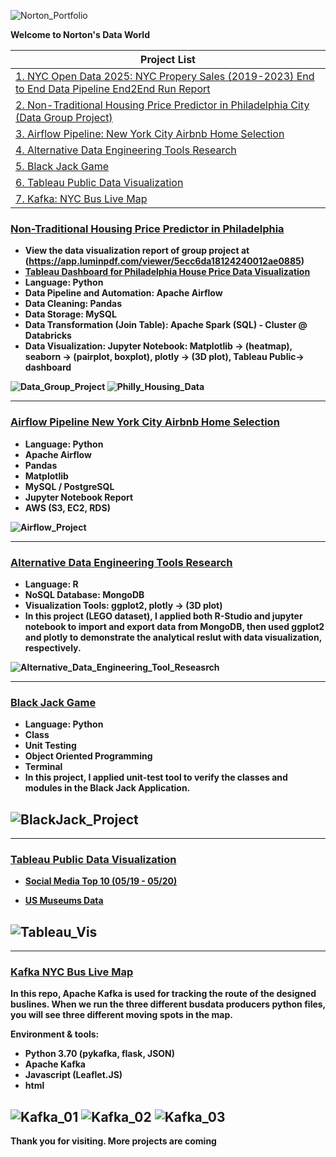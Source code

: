 ![Norton_Portfolio](img/norton_portflio7.png)

<b>Welcome to Norton's Data World<b>

| Project List| 
| ------ |
| [1. NYC Open Data 2025: NYC Propery Sales (2019-2023) End to End Data Pipeline End2End Run Report ](#NYC-Propery-Sales-(2019-2023)-End-to-End-Data-Pipeline-End2End-Run-Report)|
| [2. Non-Traditional Housing Price Predictor in Philadelphia City (Data Group Project) ](#Non-Traditional-Housing-Price-Predictor-in-Philadelphia)|
| [3. Airflow Pipeline: New York City Airbnb Home Selection](#Airflow-Pipeline-New-York-City-Airbnb-Home-Selection)|
| [4. Alternative Data Engineering Tools Research](#Alternative-Data-Engineering-Tools-Research)|
| [5. Black Jack Game](#Black-Jack-Game)|
| [6. Tableau Public Data Visualization](#Tableau-Public-Data-Visualization)|
| [7. Kafka: NYC Bus Live Map](#Kafka-NYC-Bus-Live-Map)|

### [Non-Traditional Housing Price Predictor in Philadelphia](https://github.com/nortonlyr/ZCW.DataGroupProject)   

- View the data visualization report of group project at (https://app.luminpdf.com/viewer/5ecc6da18124240012ae0885)
- [Tableau Dashboard for Philadelphia House Price Data Visualization](https://public.tableau.com/profile/norton.li#!/vizhome/Philly_House_Vis_Dashboard/Dashboard1?publish=yes)
- Language: Python
- Data Pipeline and Automation: Apache Airflow
- Data Cleaning: Pandas
- Data Storage: MySQL
- Data Transformation (Join Table): Apache Spark (SQL) - Cluster @ Databricks  
- Data Visualization: Jupyter Notebook: Matplotlib -> (heatmap), seaborn -> (pairplot, boxplot), plotly -> (3D plot), Tableau Public-> dashboard

![Data_Group_Project](img/DataGroupProject.png)
![Philly_Housing_Data](img/Philly_Housing_Data.png)
  

---
### [Airflow Pipeline New York City Airbnb Home Selection](https://github.com/nortonlyr/DataEngineering.Labs.AirflowProject)

- Language: Python
- Apache Airflow
- Pandas
- Matplotlib
- MySQL / PostgreSQL
- Jupyter Notebook Report
- AWS (S3, EC2, RDS)

![Airflow_Project](img/airflow_flow_chart.png)

---
### [Alternative Data Engineering Tools Research](https://github.com/nortonlyr/Week9-ResearchProjects)  

- Language: R
- NoSQL Database: MongoDB
- Visualization Tools: ggplot2, plotly -> (3D plot)
- In this project (LEGO dataset), I applied both R-Studio and jupyter notebook to import and export data from MongoDB, then used ggplot2 and plotly to demonstrate the analytical reslut with data visualization, respectively.
  
![Alternative_Data_Engineering_Tool_Reseasrch](img/fig.svg)

---
### [Black Jack Game](https://github.com/nortonlyr/PythonFundamentals.Labs.BlackJack)   
  
- Language: Python
- Class
- Unit Testing
- Object Oriented Programming
- Terminal
- In this project, I applied unit-test tool to verify the classes and modules in the Black Jack Application.  

![BlackJack_Project](img/blackjack.jpg)
---  

---
### [Tableau Public Data Visualization](https://public.tableau.com/profile/norton.li#!/)   
  
- [Social Media Top 10 (05/19 - 05/20)](https://public.tableau.com/profile/norton.li#!/vizhome/Social_Media_19to20_Vis01/Social_Media_19to20_Vis_01)

- [US Museums Data](https://public.tableau.com/profile/norton.li#!/vizhome/US_Museums_Dashboard/US_Museum_Dashboard)

![Tableau_Vis](img/social_media_vis01.png)
---  

---
### [Kafka NYC Bus Live Map](https://github.com/nortonlyr/Kafka_Live_Map)   
  
In this repo, Apache Kafka is used for tracking the route of the designed buslines. When we run the three different busdata producers python files, you will see three different moving spots in the map.

Environment & tools:

- Python 3.70 (pykafka, flask, JSON)
- Apache Kafka
- Javascript (Leaflet.JS)
- html

![Kafka_01](img/kafka_pic_01.png)
![Kafka_02](img/kafka_pic_02.png)
![Kafka_03](img/kafka_pic_03.png)
---  

Thank you for visiting. More projects are coming
  
